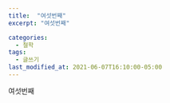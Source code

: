 ```yaml
---
title:  "여섯번째"
excerpt: "여섯번째"

categories:
  - 철학
tags:
  - 글쓰기
last_modified_at: 2021-06-07T16:10:00-05:00
---
```


여섯번째 
